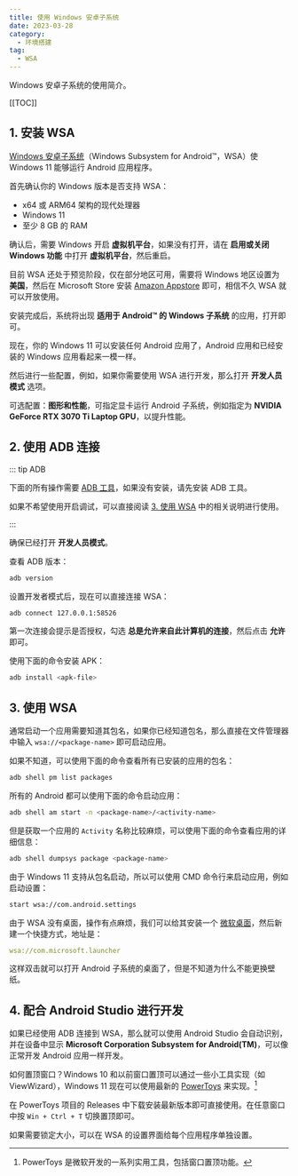 ```yaml
---
title: 使用 Windows 安卓子系统
date: 2023-03-28
category:
  - 环境搭建
tag:
  - WSA
---
```


Windows 安卓子系统的使用简介。

<!-- more -->

[[TOC]]

## 1. 安装 WSA

[Windows 安卓子系统](https://learn.microsoft.com/zh-cn/windows/android/wsa/)（Windows Subsystem for Android™，WSA）使 Windows 11 能够运行 Android 应用程序。

首先确认你的 Windows 版本是否支持 WSA：
- x64 或 ARM64 架构的现代处理器
- Windows 11
- 至少 8 GB 的 RAM

确认后，需要 Windows 开启 **虚拟机平台**，如果没有打开，请在 **启用或关闭 Windows 功能** 中打开 **虚拟机平台**，然后重启。

目前 WSA 还处于预览阶段，仅在部分地区可用，需要将 Windows 地区设置为 **美国**，然后在 Microsoft Store 安装 [Amazon Appstore](ms-windows-store://pdp/?productid=9NJHK44TTKSX) 即可，相信不久 WSA 就可以开放使用。

安装完成后，系统将出现 **适用于 Android™ 的 Windows 子系统** 的应用，打开即可。

现在，你的 Windows 11 可以安装任何 Android 应用了，Android 应用和已经安装的 Windows 应用看起来一模一样。

然后进行一些配置，例如，如果你需要使用 WSA 进行开发，那么打开 **开发人员模式** 选项。

可选配置：**图形和性能**，可指定显卡运行 Android 子系统，例如指定为 **NVIDIA GeForce RTX 3070 Ti Laptop GPU**，以提升性能。

## 2. 使用 ADB 连接

::: tip ADB

下面的所有操作需要 [ADB 工具](https://developer.android.google.cn/studio/command-line/adb?hl=zh-cn)，如果没有安装，请先安装 ADB 工具。

如果不希望使用开启调试，可以直接阅读 [3. 使用 WSA](#_3-使用-wsa) 中的相关说明进行使用。

:::

确保已经打开 **开发人员模式**。

查看 ADB 版本：

```bash
adb version
```

设置开发者模式后，现在可以直接连接 WSA：

```bash
adb connect 127.0.0.1:58526
```

第一次连接会提示是否授权，勾选 **总是允许来自此计算机的连接**，然后点击 **允许** 即可。

使用下面的命令安装 APK：

```bash
adb install <apk-file>
```

## 3. 使用 WSA

通常启动一个应用需要知道其包名，如果你已经知道包名，那么直接在文件管理器中输入 `wsa://<package-name>` 即可启动应用。

如果不知道，可以使用下面的命令查看所有已安装的应用的包名：

```bash
adb shell pm list packages
```

所有的 Android 都可以使用下面的命令启动应用：

```bash
adb shell am start -n <package-name>/<activity-name>
```

但是获取一个应用的 `Activity` 名称比较麻烦，可以使用下面的命令查看应用的详细信息：

```bash
adb shell dumpsys package <package-name>
```

由于 Windows 11 支持从包名启动，所以可以使用 CMD 命令行来启动应用，例如启动设置：

```bash
start wsa://com.android.settings
```

由于 WSA 没有桌面，操作有点麻烦，我们可以给其安装一个 [微软桌面](https://www.coolapk.com/apk/com.microsoft.launcher)，然后新建一个快捷方式，地址是：

```yml
wsa://com.microsoft.launcher
```

这样双击就可以打开 Android 子系统的桌面了，但是不知道为什么不能更换壁纸。

## 4. 配合 Android Studio 进行开发

如果已经使用 ADB 连接到 WSA，那么就可以使用 Android Studio 会自动识别，并在设备中显示 **Microsoft Corporation Subsystem for Android(TM)**，可以像正常开发 Android 应用一样开发。

如何置顶窗口？Windows 10 和以前窗口置顶可以通过一些小工具实现（如 ViewWizard），Windows 11 现在可以使用最新的 [PowerToys](https://github.com/microsoft/PowerToys) 来实现。[^1]

[^1]: PowerToys 是微软开发的一系列实用工具，包括窗口置顶功能。

在 PowerToys 项目的 Releases 中下载安装最新版本即可直接使用。在任意窗口中按 `Win + Ctrl + T` 切换置顶即可。

如果需要锁定大小，可以在 WSA 的设置界面给每个应用程序单独设置。
